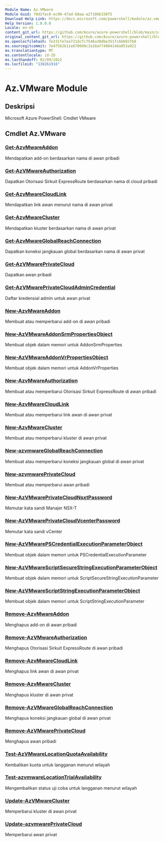 ```yaml
---
Module Name: Az.VMware
Module Guid: 78d2fac8-ec90-47ad-b8aa-a27106b158f5
Download Help Link: https://docs.microsoft.com/powershell/module/az.vmware
Help Version: 1.0.0.0
Locale: en-US
content_git_url: https://github.com/Azure/azure-powershell/blob/main/src/VMware/help/Az.VMware.md
original_content_git_url: https://github.com/Azure/azure-powershell/blob/main/src/VMware/help/Az.VMware.md
ms.openlocfilehash: fe231fe7ea721dcfc7546a38dbe351fcbb692fb8
ms.sourcegitcommit: 7e47562b11e670049c3a18af7498414da853a921
ms.translationtype: MT
ms.contentlocale: id-ID
ms.lasthandoff: 02/09/2022
ms.locfileid: "138261916"
---
```

# Az.VMware Module
## Deskripsi
Microsoft Azure PowerShell: Cmdlet VMware

## Cmdlet Az.VMware
### [Get-AzvMwareAddon](Get-AzVMwareAddon.md)
Mendapatkan add-on berdasarkan nama di awan pribadi

### [Get-AzVMwareAuthorization](Get-AzVMwareAuthorization.md)
Dapatkan Otorisasi Sirkuit ExpressRoute berdasarkan nama di cloud pribadi

### [Get-AzvMwareCloudLink](Get-AzVMwareCloudLink.md)
Mendapatkan link awan menurut nama di awan privat

### [Get-AzvMwareCluster](Get-AzVMwareCluster.md)
Mendapatkan kluster berdasarkan nama di awan privat

### [Get-AzvMwareGlobalReachConnection](Get-AzVMwareGlobalReachConnection.md)
Dapatkan koneksi jangkauan global berdasarkan nama di awan privat

### [Get-AzVMwarePrivateCloud](Get-AzVMwarePrivateCloud.md)
Dapatkan awan pribadi

### [Get-AzVMwarePrivateCloudAdminCredential](Get-AzVMwarePrivateCloudAdminCredential.md)
Daftar kredensial admin untuk awan privat

### [New-AzvMwareAddon](New-AzVMwareAddon.md)
Membuat atau memperbarui add-on di awan pribadi

### [New-AzVMwareAddonSrmPropertiesObject](New-AzVMwareAddonSrmPropertiesObject.md)
Membuat objek dalam memori untuk AddonSrmProperties

### [New-AzVMwareAddonVrPropertiesObject](New-AzVMwareAddonVrPropertiesObject.md)
Membuat objek dalam memori untuk AddonVrProperties

### [New-AzvMwareAuthorization](New-AzVMwareAuthorization.md)
Membuat atau memperbarui Otorisasi Sirkuit ExpressRoute di awan pribadi

### [New-AzvMwareCloudLink](New-AzVMwareCloudLink.md)
Membuat atau memperbarui link awan di awan privat

### [New-AzvMwareCluster](New-AzVMwareCluster.md)
Membuat atau memperbarui kluster di awan privat

### [New-azvmwareGlobalReachConnection](New-AzVMwareGlobalReachConnection.md)
Membuat atau memperbarui koneksi jangkauan global di awan privat

### [New-azvmwarePrivateCloud](New-AzVMwarePrivateCloud.md)
Membuat atau memperbarui awan pribadi

### [New-AzVMwarePrivateCloudNsxtPassword](New-AzVMwarePrivateCloudNsxtPassword.md)
Memutar kata sandi Manajer NSX-T

### [New-AzVMwarePrivateCloudVcenterPassword](New-AzVMwarePrivateCloudVcenterPassword.md)
Memutar kata sandi vCenter

### [New-AzVMwarePSCredentialExecutionParameterObject](New-AzVMwarePSCredentialExecutionParameterObject.md)
Membuat objek dalam memori untuk PSCredentialExecutionParameter

### [New-AzVMwareScriptSecureStringExecutionParameterObject](New-AzVMwareScriptSecureStringExecutionParameterObject.md)
Membuat objek dalam memori untuk ScriptSecureStringExecutionParameter

### [New-AzVMwareScriptStringExecutionParameterObject](New-AzVMwareScriptStringExecutionParameterObject.md)
Membuat objek dalam memori untuk ScriptStringExecutionParameter

### [Remove-AzvMwareAddon](Remove-AzVMwareAddon.md)
Menghapus add-on di awan pribadi

### [Remove-AzVMwareAuthorization](Remove-AzVMwareAuthorization.md)
Menghapus Otorisasi Sirkuit ExpressRoute di awan pribadi

### [Remove-AzvMwareCloudLink](Remove-AzVMwareCloudLink.md)
Menghapus link awan di awan privat

### [Remove-AzvMwareCluster](Remove-AzVMwareCluster.md)
Menghapus kluster di awan privat

### [Remove-AzVMwareGlobalReachConnection](Remove-AzVMwareGlobalReachConnection.md)
Menghapus koneksi jangkauan global di awan privat

### [Remove-AzVMwarePrivateCloud](Remove-AzVMwarePrivateCloud.md)
Menghapus awan pribadi

### [Test-AzVMwareLocationQuotaAvailability](Test-AzVMwareLocationQuotaAvailability.md)
Kembalikan kuota untuk langganan menurut wilayah

### [Test-azvmwareLocationTrialAvailability](Test-AzVMwareLocationTrialAvailability.md)
Mengembalikan status uji coba untuk langganan menurut wilayah

### [Update-AzVMwareCluster](Update-AzVMwareCluster.md)
Memperbarui kluster di awan privat

### [Update-azvmwarePrivateCloud](Update-AzVMwarePrivateCloud.md)
Memperbarui awan privat

